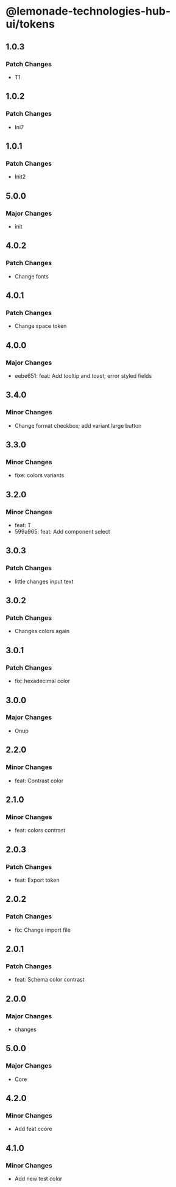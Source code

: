 # @lemonade-technologies-hub-ui/tokens

## 1.0.3

### Patch Changes

- T1

## 1.0.2

### Patch Changes

- Ini7

## 1.0.1

### Patch Changes

- Init2

## 5.0.0

### Major Changes

- init

## 4.0.2

### Patch Changes

- Change fonts

## 4.0.1

### Patch Changes

- Change space token

## 4.0.0

### Major Changes

- eebe651: feat: Add tooltip and toast; error styled fields

## 3.4.0

### Minor Changes

- Change format checkbox; add variant large button

## 3.3.0

### Minor Changes

- fixe: colors variants

## 3.2.0

### Minor Changes

- feat: T
- 599a965: feat: Add component select

## 3.0.3

### Patch Changes

- little changes input text

## 3.0.2

### Patch Changes

- Changes colors again

## 3.0.1

### Patch Changes

- fix: hexadecimal color

## 3.0.0

### Major Changes

- Onup

## 2.2.0

### Minor Changes

- feat: Contrast color

## 2.1.0

### Minor Changes

- feat: colors contrast

## 2.0.3

### Patch Changes

- feat: Export token

## 2.0.2

### Patch Changes

- fix: Change import file

## 2.0.1

### Patch Changes

- feat: Schema color contrast

## 2.0.0

### Major Changes

- changes

## 5.0.0

### Major Changes

- Core

## 4.2.0

### Minor Changes

- Add feat ccore

## 4.1.0

### Minor Changes

- Add new test color
